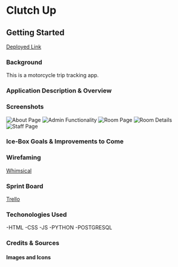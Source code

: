 # Clutch Up


## **Getting Started**

[Deployed Link]()


### **Background** 

This is a motorcycle trip tracking app. 

### **Application Description & Overview** 





### **Screenshots**

![About Page]()
![Admin Functionality]()
![Room Page]()
![Room Details]()
![Staff Page]()





### **Ice-Box Goals & Improvements to Come** 



### **Wirefaming**

[Whimsical](https://whimsical.com/clutch-up-PvgJT8Pgfc3FdVX8vCq2PE)

### **Sprint Board**

[Trello](https://trello.com/b/gzXOp8jb/clutch-up)

### **Techonologies Used**

-HTML 
-CSS 
-JS
-PYTHON
-POSTGRESQL

### **Credits & Sources** 

#### Images and Icons

  []()
  
